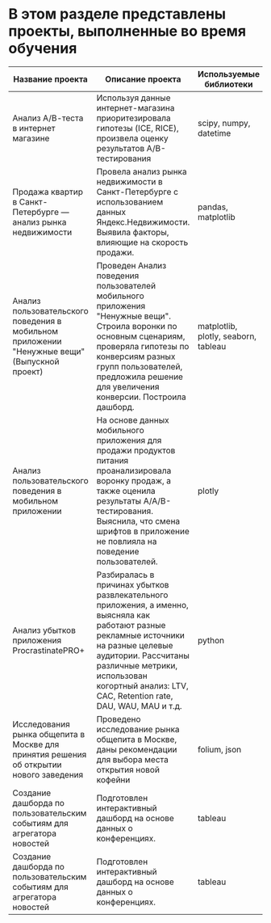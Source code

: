 # В этом разделе представлены проекты, выполненные во время обучения

| Название проекта    | Описание проекта    | Используемые библиотеки    |
|---------------------|---------------------|----------------------------|
| Анализ А/В-теста в интернет магазине | Используя данные интернет-магазина приоритезировала гипотезы (ICE, RICE), произвела оценку результатов A/B-тестирования| scipy, numpy, datetime|
|Продажа квартир в Санкт-Петербурге — анализ рынка недвижимости| Провела анализ рынка недвижимости в Санкт-Петербурге с использованием данных Яндекс.Недвижимости. Выявила факторы, влияющие на скорость продажи. | pandas, matplotlib |
| Анализ пользовательского поведения в мобильном приложении "Ненужные вещи" (Выпускной проект)| Проведен Анализ поведения пользователей мобильного приложения "Ненужные вещи". Строила воронки по основным сценариям, проверяла гипотезы по конверсиям разных групп пользователей, предложила решение для увеличения конверсии. Построила дашборд. | matplotlib, plotly, seaborn, tableau |
| Анализ пользовательского поведения в мобильном приложении | На основе данных мобильного приложения для продажи продуктов питания проанализировала воронку продаж, а также оценила результаты A/A/B-тестирования. Выяснила, что смена шрифтов в приложение не повлияла на поведение пользователей. | plotly |
|Анализ убытков приложения ProcrastinatePRO+| Разбиралась в причинах убытков развлекательного приложения, а именно, выясняла как работают разные рекламные источники на разные целевые аудитории. Рассчитаны различные метрики, использован когортный анализ: LTV, CAC, Retention rate, DAU, WAU, MAU и т.д. | python |
|Исследования рынка общепита в Москве для принятия решения об открытии нового заведения| Проведено исследование рынка общепита в Москве, даны рекомендации для выбора места открытия новой кофейни| folium, json |
|Создание дашборда по пользовательским событиям для агрегатора новостей| Подготовлен интерактивный дашборд на основе данных о конференциях.| tableau |
|Создание дашборда по пользовательским событиям для агрегатора новостей| Подготовлен интерактивный дашборд на основе данных о конференциях.| tableau |
